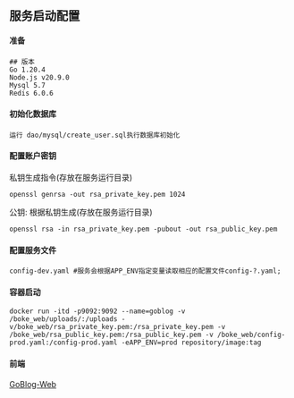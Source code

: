 ## 服务启动配置
#### 准备
```shell
## 版本
Go 1.20.4 
Node.js v20.9.0
Mysql 5.7
Redis 6.0.6
```
#### 初始化数据库
```shell
运行 dao/mysql/create_user.sql执行数据库初始化
```
#### 配置账户密钥
私钥生成指令(存放在服务运行目录)
```shell
openssl genrsa -out rsa_private_key.pem 1024
```
公钥: 根据私钥生成(存放在服务运行目录)
```shell
openssl rsa -in rsa_private_key.pem -pubout -out rsa_public_key.pem
```
#### 配置服务文件
```shell
config-dev.yaml #服务会根据APP_ENV指定变量读取相应的配置文件config-?.yaml;
```
#### 容器启动
```shell
docker run -itd -p9092:9092 --name=goblog -v /boke_web/uploads/:/uploads -v/boke_web/rsa_private_key.pem:/rsa_private_key.pem -v /boke_web/rsa_public_key.pem:/rsa_public_key.pem -v /boke_web/config-prod.yaml:/config-prod.yaml -eAPP_ENV=prod repository/image:tag
```
#### 前端
[GoBlog-Web](https://github.com/xukai885/GoBlog-Web)
